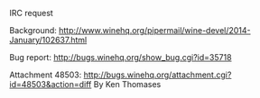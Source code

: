 
IRC request

Background: http://www.winehq.org/pipermail/wine-devel/2014-January/102637.html

Bug report: http://bugs.winehq.org/show_bug.cgi?id=35718

Attachment 48503: http://bugs.winehq.org/attachment.cgi?id=48503&action=diff
By Ken Thomases
